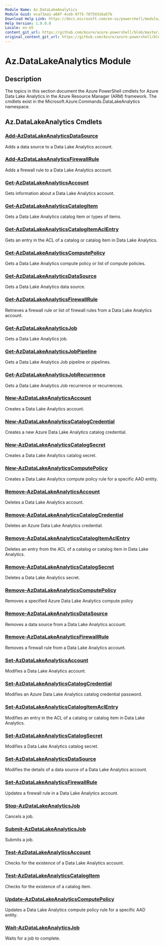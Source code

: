 ```yaml
---
Module Name: Az.DataLakeAnalytics
Module Guid: eca73aa1-a68f-4ceb-9775-70759316a57b
Download Help Link: https://docs.microsoft.com/en-us/powershell/module/az.datalakeanalytics
Help Version: 1.0.0.0
Locale: en-US
content_git_url: https://github.com/Azure/azure-powershell/blob/master/src/ResourceManager/DataLakeAnalytics/Commands.DataLakeAnalytics/help/Az.DataLakeAnalytics.md
original_content_git_url: https://github.com/Azure/azure-powershell/blob/master/src/ResourceManager/DataLakeAnalytics/Commands.DataLakeAnalytics/help/Az.DataLakeAnalytics.md
---
```


# Az.DataLakeAnalytics Module
## Description
The topics in this section document the Azure PowerShell cmdlets for Azure Data Lake Analytics in the Azure Resource Manager (ARM) framework. The cmdlets exist in the Microsoft.Azure.Commands.DataLakeAnalytics namespace.

## Az.DataLakeAnalytics Cmdlets
### [Add-AzDataLakeAnalyticsDataSource](Add-AzDataLakeAnalyticsDataSource.md)
Adds a data source to a Data Lake Analytics account.

### [Add-AzDataLakeAnalyticsFirewallRule](Add-AzDataLakeAnalyticsFirewallRule.md)
Adds a firewall rule to a Data Lake Analytics account.

### [Get-AzDataLakeAnalyticsAccount](Get-AzDataLakeAnalyticsAccount.md)
Gets information about a Data Lake Analytics account.

### [Get-AzDataLakeAnalyticsCatalogItem](Get-AzDataLakeAnalyticsCatalogItem.md)
Gets a Data Lake Analytics catalog item or types of items.

### [Get-AzDataLakeAnalyticsCatalogItemAclEntry](Get-AzDataLakeAnalyticsCatalogItemAclEntry.md)
Gets an entry in the ACL of a catalog or catalog item in Data Lake Analytics.

### [Get-AzDataLakeAnalyticsComputePolicy](Get-AzDataLakeAnalyticsComputePolicy.md)
Gets a Data Lake Analytics compute policy or list of compute policies.

### [Get-AzDataLakeAnalyticsDataSource](Get-AzDataLakeAnalyticsDataSource.md)
Gets a Data Lake Analytics data source.

### [Get-AzDataLakeAnalyticsFirewallRule](Get-AzDataLakeAnalyticsFirewallRule.md)
Retrieves a firewall rule or list of firewall rules from a Data Lake Analytics account.

### [Get-AzDataLakeAnalyticsJob](Get-AzDataLakeAnalyticsJob.md)
Gets a Data Lake Analytics job.

### [Get-AzDataLakeAnalyticsJobPipeline](Get-AzDataLakeAnalyticsJobPipeline.md)
Gets a Data Lake Analytics Job pipeline or pipelines.

### [Get-AzDataLakeAnalyticsJobRecurrence](Get-AzDataLakeAnalyticsJobRecurrence.md)
Gets a Data Lake Analytics Job recurrence or recurrences.

### [New-AzDataLakeAnalyticsAccount](New-AzDataLakeAnalyticsAccount.md)
Creates a Data Lake Analytics account.

### [New-AzDataLakeAnalyticsCatalogCredential](New-AzDataLakeAnalyticsCatalogCredential.md)
Creates a new Azure Data Lake Analytics catalog credential.

### [New-AzDataLakeAnalyticsCatalogSecret](New-AzDataLakeAnalyticsCatalogSecret.md)
Creates a Data Lake Analytics catalog secret.

### [New-AzDataLakeAnalyticsComputePolicy](New-AzDataLakeAnalyticsComputePolicy.md)
Creates a Data Lake Analytics compute policy rule for a specific AAD entity.

### [Remove-AzDataLakeAnalyticsAccount](Remove-AzDataLakeAnalyticsAccount.md)
Deletes a Data Lake Analytics account.

### [Remove-AzDataLakeAnalyticsCatalogCredential](Remove-AzDataLakeAnalyticsCatalogCredential.md)
Deletes an Azure Data Lake Analytics credential.

### [Remove-AzDataLakeAnalyticsCatalogItemAclEntry](Remove-AzDataLakeAnalyticsCatalogItemAclEntry.md)
Deletes an entry from the ACL of a catalog or catalog item in Data Lake Analytics.

### [Remove-AzDataLakeAnalyticsCatalogSecret](Remove-AzDataLakeAnalyticsCatalogSecret.md)
Deletes a Data Lake Analytics secret.

### [Remove-AzDataLakeAnalyticsComputePolicy](Remove-AzDataLakeAnalyticsComputePolicy.md)
Removes a specified Azure Data Lake Analytics compute policy

### [Remove-AzDataLakeAnalyticsDataSource](Remove-AzDataLakeAnalyticsDataSource.md)
Removes a data source from a Data Lake Analytics account.

### [Remove-AzDataLakeAnalyticsFirewallRule](Remove-AzDataLakeAnalyticsFirewallRule.md)
Removes a firewall rule from a Data Lake Analytics account.

### [Set-AzDataLakeAnalyticsAccount](Set-AzDataLakeAnalyticsAccount.md)
Modifies a Data Lake Analytics account.

### [Set-AzDataLakeAnalyticsCatalogCredential](Set-AzDataLakeAnalyticsCatalogCredential.md)
Modifies an Azure Data Lake Analytics catalog credential password.

### [Set-AzDataLakeAnalyticsCatalogItemAclEntry](Set-AzDataLakeAnalyticsCatalogItemAclEntry.md)
Modifies an entry in the ACL of a catalog or catalog item in Data Lake Analytics.

### [Set-AzDataLakeAnalyticsCatalogSecret](Set-AzDataLakeAnalyticsCatalogSecret.md)
Modifies a Data Lake Analytics catalog secret.

### [Set-AzDataLakeAnalyticsDataSource](Set-AzDataLakeAnalyticsDataSource.md)
Modifies the details of a data source of a Data Lake Analytics account.

### [Set-AzDataLakeAnalyticsFirewallRule](Set-AzDataLakeAnalyticsFirewallRule.md)
Updates a firewall rule in a Data Lake Analytics account.

### [Stop-AzDataLakeAnalyticsJob](Stop-AzDataLakeAnalyticsJob.md)
Cancels a job.

### [Submit-AzDataLakeAnalyticsJob](Submit-AzDataLakeAnalyticsJob.md)
Submits a job.

### [Test-AzDataLakeAnalyticsAccount](Test-AzDataLakeAnalyticsAccount.md)
Checks for the existence of a Data Lake Analytics account.

### [Test-AzDataLakeAnalyticsCatalogItem](Test-AzDataLakeAnalyticsCatalogItem.md)
Checks for the existence of a catalog item.

### [Update-AzDataLakeAnalyticsComputePolicy](Update-AzDataLakeAnalyticsComputePolicy.md)
Updates a Data Lake Analytics compute policy rule for a specific AAD entity.

### [Wait-AzDataLakeAnalyticsJob](Wait-AzDataLakeAnalyticsJob.md)
Waits for a job to complete.

